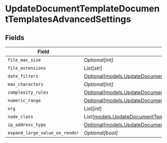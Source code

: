 # UpdateDocumentTemplateDocumentTemplatesAdvancedSettings


## Fields

| Field                                                                                                                                          | Type                                                                                                                                           | Required                                                                                                                                       | Description                                                                                                                                    |
| ---------------------------------------------------------------------------------------------------------------------------------------------- | ---------------------------------------------------------------------------------------------------------------------------------------------- | ---------------------------------------------------------------------------------------------------------------------------------------------- | ---------------------------------------------------------------------------------------------------------------------------------------------- |
| `file_max_size`                                                                                                                                | *Optional[int]*                                                                                                                                | :heavy_minus_sign:                                                                                                                             | N/A                                                                                                                                            |
| `file_extensions`                                                                                                                              | List[*str*]                                                                                                                                    | :heavy_minus_sign:                                                                                                                             | N/A                                                                                                                                            |
| `date_filters`                                                                                                                                 | [Optional[models.UpdateDocumentTemplateDocumentTemplatesDateFilters]](../models/updatedocumenttemplatedocumenttemplatesdatefilters.md)         | :heavy_minus_sign:                                                                                                                             | N/A                                                                                                                                            |
| `max_characters`                                                                                                                               | *Optional[int]*                                                                                                                                | :heavy_minus_sign:                                                                                                                             | N/A                                                                                                                                            |
| `complexity_rules`                                                                                                                             | [Optional[models.UpdateDocumentTemplateDocumentTemplatesComplexityRules]](../models/updatedocumenttemplatedocumenttemplatescomplexityrules.md) | :heavy_minus_sign:                                                                                                                             | N/A                                                                                                                                            |
| `numeric_range`                                                                                                                                | [Optional[models.UpdateDocumentTemplateDocumentTemplatesNumericRange]](../models/updatedocumenttemplatedocumenttemplatesnumericrange.md)       | :heavy_minus_sign:                                                                                                                             | N/A                                                                                                                                            |
| `org`                                                                                                                                          | List[*int*]                                                                                                                                    | :heavy_minus_sign:                                                                                                                             | N/A                                                                                                                                            |
| `node_class`                                                                                                                                   | List[[models.UpdateDocumentTemplateDocumentTemplatesNodeClass](../models/updatedocumenttemplatedocumenttemplatesnodeclass.md)]                 | :heavy_minus_sign:                                                                                                                             | N/A                                                                                                                                            |
| `ip_address_type`                                                                                                                              | [Optional[models.UpdateDocumentTemplateDocumentTemplatesIPAddressType]](../models/updatedocumenttemplatedocumenttemplatesipaddresstype.md)     | :heavy_minus_sign:                                                                                                                             | N/A                                                                                                                                            |
| `expand_large_value_on_render`                                                                                                                 | *Optional[bool]*                                                                                                                               | :heavy_minus_sign:                                                                                                                             | N/A                                                                                                                                            |